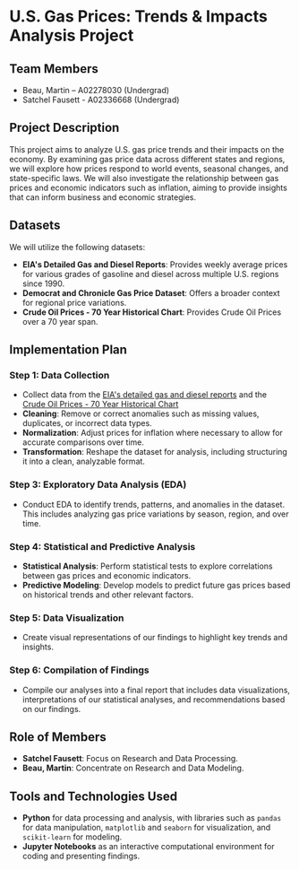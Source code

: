 # U.S. Gas Prices: Trends & Impacts Analysis Project

## Team Members
- Beau, Martin – A02278030 (Undergrad)
- Satchel Fausett - A02336668 (Undergrad)

## Project Description
This project aims to analyze U.S. gas price trends and their impacts on the economy. By examining gas price data across different states and regions, we will explore how prices respond to world events, seasonal changes, and state-specific laws. We will also investigate the relationship between gas prices and economic indicators such as inflation, aiming to provide insights that can inform business and economic strategies.

## Datasets
We will utilize the following datasets:
- **EIA's Detailed Gas and Diesel Reports**: Provides weekly average prices for various grades of gasoline and diesel across multiple U.S. regions since 1990.
- **Democrat and Chronicle Gas Price Dataset**: Offers a broader context for regional price variations.
- **Crude Oil Prices - 70 Year Historical Chart**: Provides Crude Oil Prices over a 70 year span. 

## Implementation Plan

### Step 1: Data Collection
- Collect data from the [EIA's detailed gas and diesel reports](https://www.eia.gov/petroleum/gasdiesel/) and the [Crude Oil Prices - 70 Year Historical Chart](https://www.macrotrends.net/1369/crude-oil-price-history-chart)
- **Cleaning**: Remove or correct anomalies such as missing values, duplicates, or incorrect data types.
- **Normalization**: Adjust prices for inflation where necessary to allow for accurate comparisons over time.
- **Transformation**: Reshape the dataset for analysis, including structuring it into a clean, analyzable format.

### Step 3: Exploratory Data Analysis (EDA)
- Conduct EDA to identify trends, patterns, and anomalies in the dataset. This includes analyzing gas price variations by season, region, and over time.

### Step 4: Statistical and Predictive Analysis
- **Statistical Analysis**: Perform statistical tests to explore correlations between gas prices and economic indicators.
- **Predictive Modeling**: Develop models to predict future gas prices based on historical trends and other relevant factors.

### Step 5: Data Visualization
- Create visual representations of our findings to highlight key trends and insights.

### Step 6: Compilation of Findings
- Compile our analyses into a final report that includes data visualizations, interpretations of our statistical analyses, and recommendations based on our findings.

## Role of Members
- **Satchel Fausett**: Focus on Research and Data Processing.
- **Beau, Martin**: Concentrate on Research and Data Modeling.

## Tools and Technologies Used
- **Python** for data processing and analysis, with libraries such as `pandas` for data manipulation, `matplotlib` and `seaborn` for visualization, and `scikit-learn` for modeling.
- **Jupyter Notebooks** as an interactive computational environment for coding and presenting findings.

